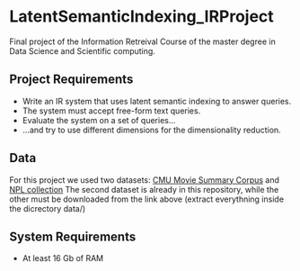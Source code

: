 # LatentSemanticIndexing_IRProject
Final project of the Information Retreival Course of the master degree in Data Science and Scientific computing.

## Project Requirements
- Write an IR system that uses latent semantic indexing to answer queries.
- The system must accept free-form text queries.
- Evaluate the system on a set of queries…
- …and try to use different dimensions for the dimensionality reduction.

## Data
For this project we used two datasets: [CMU Movie Summary Corpus](http://www.cs.cmu.edu/~ark/personas/) and [NPL collection](http://ir.dcs.gla.ac.uk/resources/test_collections/npl/)
The second dataset is already in this repository, while the other must be downloaded from the link above (extract everythning inside the dicrectory data/)

## System Requirements
- At least 16 Gb of RAM
